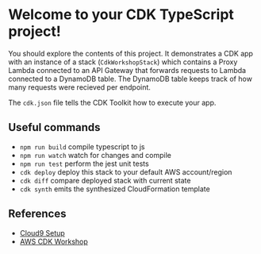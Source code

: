 # Welcome to your CDK TypeScript project!

You should explore the contents of this project. It demonstrates a CDK app with an instance of a stack (`CdkWorkshopStack`)
which contains a Proxy Lambda connected to an API Gateway that forwards requests to Lambda connected to a DynamoDB table. The DynamoDB table keeps track of how many requests were recieved per endpoint.

The `cdk.json` file tells the CDK Toolkit how to execute your app.

## Useful commands

 * `npm run build`   compile typescript to js
 * `npm run watch`   watch for changes and compile
 * `npm run test`    perform the jest unit tests
 * `cdk deploy`      deploy this stack to your default AWS account/region
 * `cdk diff`        compare deployed stack with current state
 * `cdk synth`       emits the synthesized CloudFormation template

## References
 * [Cloud9 Setup](https://catalog.us-east-1.prod.workshops.aws/v2/workshops/00bc829e-fd7c-4204-9da1-faea3cf8bd88/en-US/introduction/prep)
 * [AWS CDK Workshop](https://cdkworkshop.com/)
